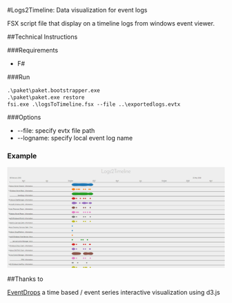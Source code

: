 #Logs2Timeline: Data visualization for event logs

FSX script file that display on a timeline logs from windows event viewer.

##Technical Instructions

###Requirements
- F# 

###Run

```
.\paket\paket.bootstrapper.exe
.\paket\paket.exe restore
fsi.exe .\logsToTimeline.fsx --file ..\exportedlogs.evtx
```

###Options

* --file: specify evtx file path
* --logname: specify local event log name

### Example

![example](/screenshot.gif "example")

##Thanks to

[EventDrops](https://github.com/marmelab/EventDrops) a time based / event series interactive visualization using d3.js 